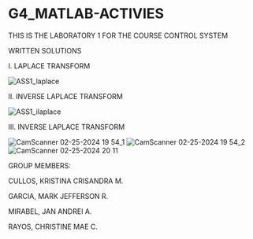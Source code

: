 # G4_MATLAB-ACTIVIES

THIS IS THE LABORATORY 1 FOR THE COURSE CONTROL SYSTEM

WRITTEN SOLUTIONS


I. LAPLACE TRANSFORM

![ASS1_laplace](https://github.com/CullosK/G4_MATLAB-ACTIVIES_2024/assets/157685794/5271f8b5-2f28-4523-97ef-adcbbfcaa0f3)

II. INVERSE LAPLACE TRANSFORM

![ASS1_ilaplace](https://github.com/CullosK/G4_MATLAB-ACTIVIES_2024/assets/157685794/1d85228c-3da9-49e6-baaa-1b725ef72db4)

III. INVERSE LAPLACE TRANSFORM

![CamScanner 02-25-2024 19 54_1](https://github.com/CullosK/CSE_Laplace-InverseLaplace_MEXE_3202_GROUP4_2024/assets/158303837/4e15e360-d086-4bfb-9c71-c234864fb972)
![CamScanner 02-25-2024 19 54_2](https://github.com/CullosK/CSE_Laplace-InverseLaplace_MEXE_3202_GROUP4_2024/assets/158303837/320eee20-2891-43e9-8167-e73746c1a744)
![CamScanner 02-25-2024 20 11](https://github.com/CullosK/CSE_Laplace-InverseLaplace_MEXE_3202_GROUP4_2024/assets/158303837/7367638c-3866-4ba8-8bbf-0f2ccb05b975)

GROUP MEMBERS:

CULLOS, KRISTINA CRISANDRA M.

GARCIA, MARK JEFFERSON R.

MIRABEL, JAN ANDREI A.

RAYOS, CHRISTINE MAE C.
